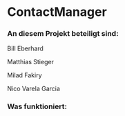 # ContactManager


### An diesem Projekt beteiligt sind: 

Bill Eberhard

Matthias Stieger

Milad Fakiry

Nico Varela Garcia


### Was funktioniert:
